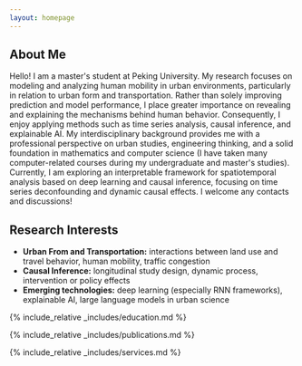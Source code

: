 ```yaml
---
layout: homepage
---
```


## About Me

Hello! I am a master's student at Peking University. My research focuses on modeling and analyzing human mobility in urban environments, particularly in relation to urban form and transportation. Rather than solely improving prediction and model performance, I place greater importance on revealing and explaining the mechanisms behind human behavior. Consequently, I enjoy applying methods such as time series analysis, causal inference, and explainable AI. My interdisciplinary background provides me with a professional perspective on urban studies, engineering thinking, and a solid foundation in mathematics and computer science (I have taken many computer-related courses during my undergraduate and master's studies). Currently, I am exploring an interpretable framework for spatiotemporal analysis based on deep learning and causal inference, focusing on time series deconfounding and dynamic causal effects. I welcome any contacts and discussions!

## Research Interests

- **Urban From and Transportation:** interactions between land use and travel behavior, human mobility, traffic congestion
- **Causal Inference:** longitudinal study design, dynamic process, intervention or policy effects
- **Emerging technologies:** deep learning (especially RNN frameworks), explainable AI, large language models in urban science

{% include_relative _includes/education.md %}

{% include_relative _includes/publications.md %}

{% include_relative _includes/services.md %}
